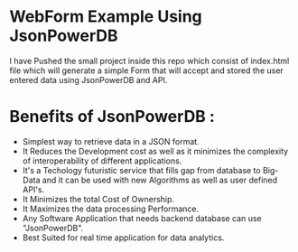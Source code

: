 # WebForm Example Using JsonPowerDB 

I have Pushed the small project inside this repo which consist of index.html file which will generate a simple Form that 
will accept and stored the user entered data using JsonPowerDB and API.

# Benefits of JsonPowerDB :
- Simplest way to retrieve data in a JSON format.
- It Reduces the Development cost as well as it minimizes the complexity of interoperability of different applications.
- It's a Techology futuristic service that fills gap from database to Big-Data and it can be used with new Algorithms as well as user defined API's.
- It Minimizes the total Cost of Ownership.
- It Maximizes the data processing Performance.
- Any Software Application that needs backend database can use "JsonPowerDB".
- Best Suited for real time application for data analytics.


